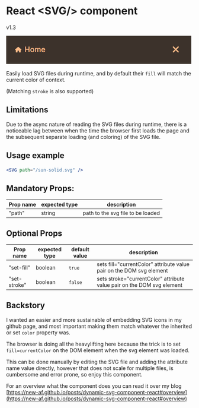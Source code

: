 # React <SVG\/> component

v1.3

![screenshot image of an <SVG/> component in action on by blog](./svg%203.png)

Easily load SVG files during runtime, and by default their `fill` will match the current color of context.

(Matching `stroke` is also supported)

## Limitations

Due to the async nature of reading the SVG files during runtime, there is a noticeable lag between when the time the browser first loads the page and the subsequent separate loading (and coloring) of the SVG file.

## Usage example

```jsx
<SVG path="/sun-solid.svg" />
```

## Mandatory Props:

| **Prop name** | **expected type** | **description**                   |
| ------------- | ----------------- | --------------------------------- |
| "path"        | string            | path to the svg file to be loaded |

## Optional Props

| **Prop name** | **expected type** | **default value** | **description**                                                        |
| ------------- | ----------------- | ----------------- | ---------------------------------------------------------------------- |
| "set-fill"    | boolean           | `true`            | sets fill="currentColor" attribute value pair on the DOM svg element   |
| "set-stroke"  | boolean           | `false`           | sets stroke="currentColor" attribute value pair on the DOM svg element |

## Backstory

I wanted an easier and more sustainable of embedding SVG icons in my github page, and most important making them match whatever the inherited or set `color` property was.

The browser is doing all the heavylifting here because the trick is to set `fill=currentColor` on the DOM element when the svg element was loaded.

This can be done manually by editing the SVG file and adding the attribute name value directly, however that does not scale for multiple files, is cumbersome and error prone, so enjoy this component.

For an overview what the component does you can read it over my blog [https://new-af.github.io/posts/dynamic-svg-component-react#overview](https://new-af.github.io/posts/dynamic-svg-component-react#overview)
